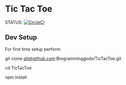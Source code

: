 # Tic Tac Toe
STATUS: [![CircleCI](https://circleci.com/gh/Brogramminggods/TicTacToe.svg?style=svg)](https://circleci.com/gh/Brogramminggods/TicTacToe)

## Dev Setup
For first time setup perform:

git clone git@github.com:Brogramminggods/TicTacToe.git

cd TicTacToe

npm install
